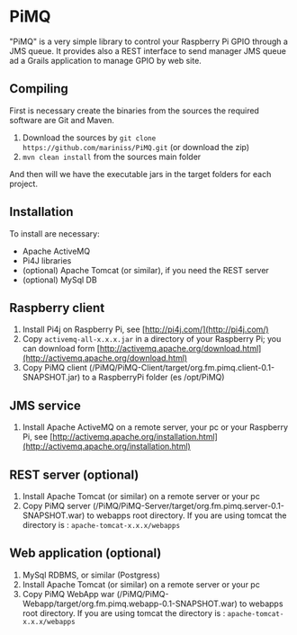 PiMQ
========

"PiMQ" is a very simple library to control your Raspberry Pi GPIO through a JMS queue.
It provides also a REST interface to send manager JMS queue ad a Grails application to manage GPIO by web site.

Compiling
-------

First is necessary create the binaries from the sources the required software are Git and Maven.

1. Download the sources by `` git clone https://github.com/mariniss/PiMQ.git `` (or download the zip)
2. `` mvn clean install `` from the sources main folder

And then will we have the executable jars in the target folders for each project.

Installation
-------

To install are necessary:
* Apache ActiveMQ
* Pi4J libraries
* (optional) Apache Tomcat (or similar), if you need the REST server
* (optional) MySql DB

## Raspberry client

1. Install Pi4j on Raspberry Pi, see [http://pi4j.com/](http://pi4j.com/)
2. Copy `` activemq-all-x.x.x.jar `` in a directory of your Raspberry Pi; you can download form [http://activemq.apache.org/download.html](http://activemq.apache.org/download.html)
3. Copy PiMQ client (/PiMQ/PiMQ-Client/target/org.fm.pimq.client-0.1-SNAPSHOT.jar) to a  RaspberryPi folder (es /opt/PiMQ)

## JMS service

1. Install Apache ActiveMQ on a remote server, your pc or your Raspberry Pi, see [http://activemq.apache.org/installation.html](http://activemq.apache.org/installation.html)

## REST server (optional)

1. Install Apache Tomcat (or similar) on a remote server or your pc
2. Copy PiMQ server (/PiMQ/PiMQ-Server/target/org.fm.pimq.server-0.1-SNAPSHOT.war) to webapps root directory. If you are using tomcat the directory is : `` apache-tomcat-x.x.x/webapps ``

## Web application (optional)

1. MySql RDBMS, or similar (Postgress)
1. Install Apache Tomcat (or similar) on a remote server or your pc
2. Copy PiMQ WebApp war (/PiMQ/PiMQ-Webapp/target/org.fm.pimq.webapp-0.1-SNAPSHOT.war) to webapps root directory. If you are using tomcat the directory is : `` apache-tomcat-x.x.x/webapps ``

